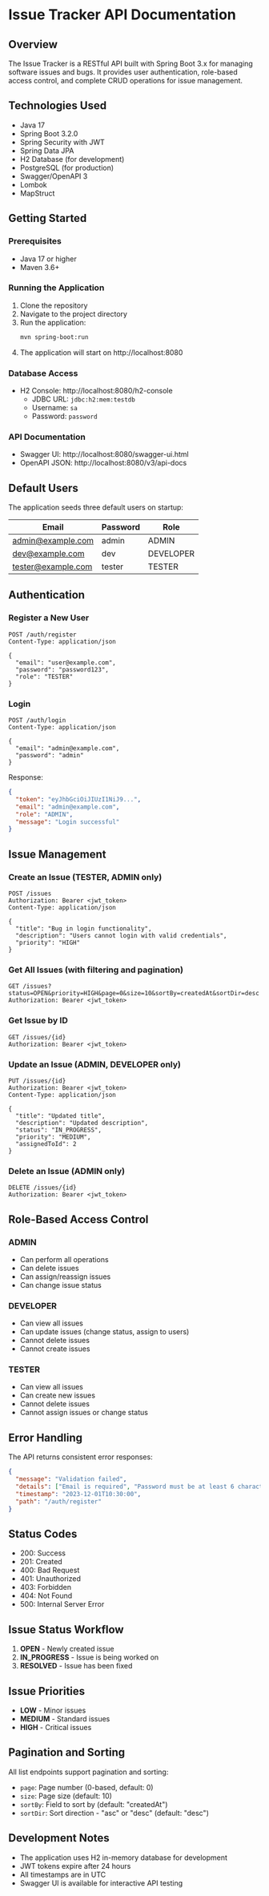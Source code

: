 # Issue Tracker API Documentation

## Overview
The Issue Tracker is a RESTful API built with Spring Boot 3.x for managing software issues and bugs. It provides user authentication, role-based access control, and complete CRUD operations for issue management.

## Technologies Used
- Java 17
- Spring Boot 3.2.0
- Spring Security with JWT
- Spring Data JPA
- H2 Database (for development)
- PostgreSQL (for production)
- Swagger/OpenAPI 3
- Lombok
- MapStruct

## Getting Started

### Prerequisites
- Java 17 or higher
- Maven 3.6+

### Running the Application
1. Clone the repository
2. Navigate to the project directory
3. Run the application:
   ```bash
   mvn spring-boot:run
   ```
4. The application will start on http://localhost:8080

### Database Access
- H2 Console: http://localhost:8080/h2-console
  - JDBC URL: `jdbc:h2:mem:testdb`
  - Username: `sa`
  - Password: `password`

### API Documentation
- Swagger UI: http://localhost:8080/swagger-ui.html
- OpenAPI JSON: http://localhost:8080/v3/api-docs

## Default Users
The application seeds three default users on startup:

| Email | Password | Role |
|-------|----------|------|
| admin@example.com | admin | ADMIN |
| dev@example.com | dev | DEVELOPER |
| tester@example.com | tester | TESTER |

## Authentication

### Register a New User
```http
POST /auth/register
Content-Type: application/json

{
  "email": "user@example.com",
  "password": "password123",
  "role": "TESTER"
}
```

### Login
```http
POST /auth/login
Content-Type: application/json

{
  "email": "admin@example.com",
  "password": "admin"
}
```

Response:
```json
{
  "token": "eyJhbGciOiJIUzI1NiJ9...",
  "email": "admin@example.com",
  "role": "ADMIN",
  "message": "Login successful"
}
```

## Issue Management

### Create an Issue (TESTER, ADMIN only)
```http
POST /issues
Authorization: Bearer <jwt_token>
Content-Type: application/json

{
  "title": "Bug in login functionality",
  "description": "Users cannot login with valid credentials",
  "priority": "HIGH"
}
```

### Get All Issues (with filtering and pagination)
```http
GET /issues?status=OPEN&priority=HIGH&page=0&size=10&sortBy=createdAt&sortDir=desc
Authorization: Bearer <jwt_token>
```

### Get Issue by ID
```http
GET /issues/{id}
Authorization: Bearer <jwt_token>
```

### Update an Issue (ADMIN, DEVELOPER only)
```http
PUT /issues/{id}
Authorization: Bearer <jwt_token>
Content-Type: application/json

{
  "title": "Updated title",
  "description": "Updated description",
  "status": "IN_PROGRESS",
  "priority": "MEDIUM",
  "assignedToId": 2
}
```

### Delete an Issue (ADMIN only)
```http
DELETE /issues/{id}
Authorization: Bearer <jwt_token>
```

## Role-Based Access Control

### ADMIN
- Can perform all operations
- Can delete issues
- Can assign/reassign issues
- Can change issue status

### DEVELOPER
- Can view all issues
- Can update issues (change status, assign to users)
- Cannot delete issues
- Cannot create issues

### TESTER
- Can view all issues
- Can create new issues
- Cannot delete issues
- Cannot assign issues or change status

## Error Handling
The API returns consistent error responses:

```json
{
  "message": "Validation failed",
  "details": ["Email is required", "Password must be at least 6 characters"],
  "timestamp": "2023-12-01T10:30:00",
  "path": "/auth/register"
}
```

## Status Codes
- 200: Success
- 201: Created
- 400: Bad Request
- 401: Unauthorized
- 403: Forbidden
- 404: Not Found
- 500: Internal Server Error

## Issue Status Workflow
1. **OPEN** - Newly created issue
2. **IN_PROGRESS** - Issue is being worked on
3. **RESOLVED** - Issue has been fixed

## Issue Priorities
- **LOW** - Minor issues
- **MEDIUM** - Standard issues
- **HIGH** - Critical issues

## Pagination and Sorting
All list endpoints support pagination and sorting:
- `page`: Page number (0-based, default: 0)
- `size`: Page size (default: 10)
- `sortBy`: Field to sort by (default: "createdAt")
- `sortDir`: Sort direction - "asc" or "desc" (default: "desc")

## Development Notes
- The application uses H2 in-memory database for development
- JWT tokens expire after 24 hours
- All timestamps are in UTC
- Swagger UI is available for interactive API testing